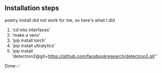 ## Installation steps
poetry install did not work for me, so here's what I did
1. 'cd into interfaces'
2. 'make a venv'
3. 'pip install torch'
4. 'pip install ultralytics'
5. 'pip install 'detectron2@git+https://github.com/facebookresearch/detectron2.git''

Done ✅